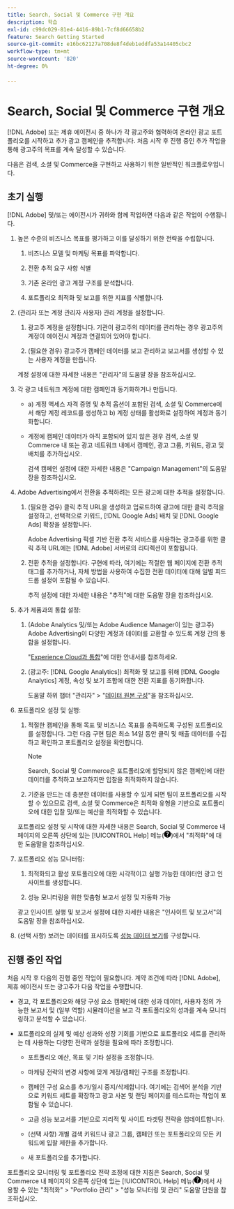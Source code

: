 ```yaml
---
title: Search, Social 및 Commerce 구현 개요
description: 학습
exl-id: c99dc029-81e4-4416-89b1-7cf8d66658b2
feature: Search Getting Started
source-git-commit: e16bc62127a708de8f4deb1eddfa53a14405cbc2
workflow-type: tm+mt
source-wordcount: '820'
ht-degree: 0%

---
```


# Search, Social 및 Commerce 구현 개요

[!DNL Adobe] 또는 제휴 에이전시 중 하나가 각 광고주와 협력하여 온라인 광고 포트폴리오를 시작하고 추가 광고 캠페인을 추적합니다. 처음 시작 후 진행 중인 추가 작업을 통해 광고주의 목표를 계속 달성할 수 있습니다.

다음은 검색, 소셜 및 Commerce을 구현하고 사용하기 위한 일반적인 워크플로우입니다.

## 초기 실행

[!DNL Adobe] 및/또는 에이전시가 귀하와 함께 작업하면 다음과 같은 작업이 수행됩니다.

1. 높은 수준의 비즈니스 목표를 평가하고 이를 달성하기 위한 전략을 수립합니다.

   1. 비즈니스 모델 및 마케팅 목표를 파악합니다.

   1. 전환 추적 요구 사항 식별

   1. 기존 온라인 광고 계정 구조를 분석합니다.

   1. 포트폴리오 최적화 및 보고를 위한 지표를 식별합니다.

1. (관리자 또는 계정 관리자 사용자) 관리 계정을 설정합니다.

   1. 광고주 계정을 설정합니다. 기관이 광고주의 데이터를 관리하는 경우 광고주의 계정이 에이전시 계정과 연결되어 있어야 합니다.

   1. (필요한 경우) 광고주가 캠페인 데이터를 보고 관리하고 보고서를 생성할 수 있는 사용자 계정을 만듭니다.

   계정 설정에 대한 자세한 내용은 &quot;관리자&quot;의 도움말 장을 참조하십시오.

1. 각 광고 네트워크 계정에 대한 캠페인과 동기화하거나 만듭니다.

   * a) 계정 액세스 자격 증명 및 추적 옵션이 포함된 검색, 소셜 및 Commerce에서 해당 계정 레코드를 생성하고 b) 계정 상태를 활성화로 설정하여 계정과 동기화합니다.

   * 계정에 캠페인 데이터가 아직 포함되어 있지 않은 경우 검색, 소셜 및 Commerce 내 또는 광고 네트워크 내에서 캠페인, 광고 그룹, 키워드, 광고 및 배치를 추가하십시오.

     검색 캠페인 설정에 대한 자세한 내용은 &quot;Campaign Management&quot;의 도움말 장을 참조하십시오.

1. Adobe Advertising에서 전환을 추적하려는 모든 광고에 대한 추적을 설정합니다.

   1. (필요한 경우) 클릭 추적 URL을 생성하고 업로드하여 광고에 대한 클릭 추적을 설정하고, 선택적으로 키워드, [!DNL Google Ads] 배치 및 [!DNL Google Ads] 확장을 설정합니다.

      Adobe Advertising 픽셀 기반 전환 추적 서비스를 사용하는 광고주를 위한 클릭 추적 URL에는 [!DNL Adobe] 서버로의 리디렉션이 포함됩니다.

   1. 전환 추적을 설정합니다. 구현에 따라, 여기에는 적절한 웹 페이지에 전환 추적 태그를 추가하거나, 자체 방법을 사용하여 수집한 전환 데이터에 대해 일별 피드 드롭 설정이 포함될 수 있습니다.

      추적 설정에 대한 자세한 내용은 &quot;추적&quot;에 대한 도움말 장을 참조하십시오.

1. 추가 제품과의 통합 설정:

   1. (Adobe Analytics 및/또는 Adobe Audience Manager이 있는 광고주) Adobe Advertising이 다양한 계정과 데이터를 교환할 수 있도록 계정 간의 통합을 설정합니다.

      &quot;[Experience Cloud과 통합](/help/integrations/home.md)&quot;에 대한 안내서를 참조하세요.

   1. (광고주: [!DNL Google Analytics]) 최적화 및 보고를 위해 [!DNL Google Analytics] 계정, 속성 및 보기 조합에 대한 전환 지표를 동기화합니다.

      도움말 하위 챕터 &quot;관리자&quot; > &quot;[데이터 원본 구성](/help/search-social-commerce/admin/data-sources/data-source-about.md)&quot;을 참조하십시오.

1. 포트폴리오 설정 및 실행:

   1. 적절한 캠페인을 통해 목표 및 비즈니스 목표를 충족하도록 구성된 포트폴리오를 설정합니다. 그런 다음 구현 팀은 최소 14일 동안 클릭 및 매출 데이터를 수집하고 확인하고 포트폴리오 설정을 확인합니다.

      >[!NOTE]
      >
      >Search, Social 및 Commerce은 포트폴리오에 할당되지 않은 캠페인에 대한 데이터를 추적하고 보고하지만 입찰을 최적화하지 않습니다.

   1. 기준을 만드는 데 충분한 데이터를 사용할 수 있게 되면 팀이 포트폴리오를 시작할 수 있으므로 검색, 소셜 및 Commerce은 최적화 유형을 기반으로 포트폴리오에 대한 입찰 및/또는 예산을 최적화할 수 있습니다.

   포트폴리오 설정 및 시작에 대한 자세한 내용은 Search, Social 및 Commerce 내 페이지의 오른쪽 상단에 있는 [!UICONTROL Help] 메뉴(![도움말 메뉴](/help/search-social-commerce/assets/help-main-menu.png "도움말 메뉴"))에서 &quot;최적화&quot;에 대한 도움말을 참조하십시오.

1. 포트폴리오 성능 모니터링:

   1. 최적화되고 활성 포트폴리오에 대한 시각적이고 실행 가능한 데이터인 광고 인사이트를 생성합니다.

   1. 성능 모니터링을 위한 맞춤형 보고서 설정 및 자동화 가능

   광고 인사이트 실행 및 보고서 설정에 대한 자세한 내용은 &quot;인사이트 및 보고서&quot;의 도움말 장을 참조하십시오.

1. (선택 사항) 보려는 데이터를 표시하도록 [성능 데이터 보기](/help/search-social-commerce/common-tasks/data-views/data-views-about.md)를 구성합니다.

## 진행 중인 작업

처음 시작 후 다음의 진행 중인 작업이 필요합니다. 계약 조건에 따라 [!DNL Adobe], 제휴 에이전시 또는 광고주가 다음 작업을 수행합니다.

* 경고, 각 포트폴리오와 해당 구성 요소 캠페인에 대한 성과 데이터, 사용자 정의 가능한 보고서 및 (일부 역할) 시뮬레이션을 보고 각 포트폴리오의 성과를 계속 모니터링하고 분석할 수 있습니다.

* 포트폴리오의 실제 및 예상 성과와 성장 기회를 기반으로 포트폴리오 세트를 관리하는 데 사용하는 다양한 전략과 설정을 필요에 따라 조정합니다.

   * 포트폴리오 예산, 목표 및 기타 설정을 조정합니다.

   * 마케팅 전략의 변경 사항에 맞게 계정/캠페인 구조를 조정합니다.

   * 캠페인 구성 요소를 추가/일시 중지/삭제합니다. 여기에는 검색어 분석을 기반으로 키워드 세트를 확장하고 광고 사본 및 랜딩 페이지를 테스트하는 작업이 포함될 수 있습니다.

   * 고급 성능 보고서를 기반으로 지리적 및 사이트 타겟팅 전략을 업데이트합니다.

   * (선택 사항) 개별 검색 키워드나 광고 그룹, 캠페인 또는 포트폴리오의 모든 키워드에 입찰 제한을 추가합니다.

   * 새 포트폴리오를 추가합니다.

포트폴리오 모니터링 및 포트폴리오 전략 조정에 대한 지침은 Search, Social 및 Commerce 내 페이지의 오른쪽 상단에 있는 [!UICONTROL Help] 메뉴(![도움말 메뉴](/help/search-social-commerce/assets/help-main-menu.png "도움말 메뉴"))에서 사용할 수 있는 &quot;최적화&quot; > &quot;Portfolio 관리&quot; > &quot;성능 모니터링 및 관리&quot; 도움말 단원을 참조하십시오.
